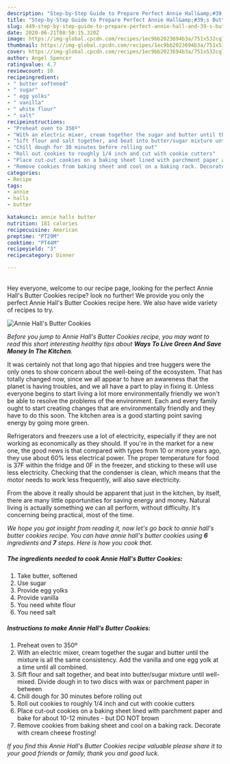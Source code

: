 ```yaml
---
description: "Step-by-Step Guide to Prepare Perfect Annie Hall&amp;#39;s Butter Cookies"
title: "Step-by-Step Guide to Prepare Perfect Annie Hall&amp;#39;s Butter Cookies"
slug: 449-step-by-step-guide-to-prepare-perfect-annie-hall-and-39-s-butter-cookies
date: 2020-06-21T08:50:15.320Z
image: https://img-global.cpcdn.com/recipes/1ec9bb2023694b3a/751x532cq70/annie-halls-butter-cookies-recipe-main-photo.jpg
thumbnail: https://img-global.cpcdn.com/recipes/1ec9bb2023694b3a/751x532cq70/annie-halls-butter-cookies-recipe-main-photo.jpg
cover: https://img-global.cpcdn.com/recipes/1ec9bb2023694b3a/751x532cq70/annie-halls-butter-cookies-recipe-main-photo.jpg
author: Angel Spencer
ratingvalue: 4.7
reviewcount: 10
recipeingredient:
- " butter softened"
- " sugar"
- " egg yolks"
- " vanilla"
- " white flour"
- " salt"
recipeinstructions:
- "Preheat oven to 350º"
- "With an electric mixer, cream together the sugar and butter until the mixture is all the same consistency. Add the vanilla and one egg yolk at a time until all combined."
- "Sift flour and salt together, and beat into butter/sugar mixture until well-mixed. Divide dough in to two discs with wax or parchment paper in between"
- "Chill dough for 30 minutes before rolling out"
- "Roll out cookies to roughly 1/4 inch and cut with cookie cutters"
- "Place cut-out cookies on a baking sheet lined with parchment paper and bake for about 10-12 minutes - but DO NOT brown"
- "Remove cookies from baking sheet and cool on a baking rack. Decorate with cream cheese frosting!"
categories:
- Recipe
tags:
- annie
- halls
- butter

katakunci: annie halls butter 
nutrition: 181 calories
recipecuisine: American
preptime: "PT29M"
cooktime: "PT44M"
recipeyield: "3"
recipecategory: Dinner

---
```

<br>
Hey everyone, welcome to our recipe page, looking for the perfect Annie Hall&#39;s Butter Cookies recipe? look no further! We provide you only the perfect Annie Hall&#39;s Butter Cookies recipe here. We also have wide variety of recipes to try.
<br>


![Annie Hall&#39;s Butter Cookies](https://img-global.cpcdn.com/recipes/1ec9bb2023694b3a/751x532cq70/annie-halls-butter-cookies-recipe-main-photo.jpg)

<i>Before you jump to Annie Hall&#39;s Butter Cookies recipe, you may want to read this short interesting healthy tips about 
<strong>Ways To Live Green And Save Money In The Kitchen</strong>.</i>
</br>

It was certainly not that long ago that hippies and tree huggers were the only ones to show concern about the well-being of the ecosystem. That has totally changed now, since we all appear to have an awareness that the planet is having troubles, and we all have a part to play in fixing it. Unless everyone begins to start living a lot more environmentally friendly we won't be able to resolve the problems of the environment. Each and every family ought to start creating changes that are environmentally friendly and they have to do this soon. The kitchen area is a good starting point saving energy by going more green.

Refrigerators and freezers use a lot of electricity, especially if they are not working as economically as they should. If you're in the market for a new one, the good news is that compared with types from 10 or more years ago, they use about 60% less electrical power. The proper temperature for food is 37F within the fridge and 0F in the freezer, and sticking to these will use less electricity. Checking that the condenser is clean, which means that the motor needs to work less frequently, will also save electricity.

From the above it really should be apparent that just in the kitchen, by itself, there are many little opportunities for saving energy and money. Natural living is actually something we can all perform, without difficulty. It's concerning being practical, most of the time.


<i>We hope you got insight from reading it, now let's go back to annie hall&#39;s butter cookies recipe. You can have annie hall&#39;s butter cookies using <strong>6</strong> ingredients and <strong>7</strong> steps. Here is how you cook that.
</i>

##### The ingredients needed to cook Annie Hall&#39;s Butter Cookies:

1. Take  butter, softened
1. Use  sugar
1. Provide  egg yolks
1. Provide  vanilla
1. You need  white flour
1. You need  salt


##### Instructions to make Annie Hall&#39;s Butter Cookies:

1. Preheat oven to 350º
1. With an electric mixer, cream together the sugar and butter until the mixture is all the same consistency. Add the vanilla and one egg yolk at a time until all combined.
1. Sift flour and salt together, and beat into butter/sugar mixture until well-mixed. Divide dough in to two discs with wax or parchment paper in between
1. Chill dough for 30 minutes before rolling out
1. Roll out cookies to roughly 1/4 inch and cut with cookie cutters
1. Place cut-out cookies on a baking sheet lined with parchment paper and bake for about 10-12 minutes - but DO NOT brown
1. Remove cookies from baking sheet and cool on a baking rack. Decorate with cream cheese frosting!


<i>If you find this Annie Hall&#39;s Butter Cookies recipe valuable please share it to your good friends or family, thank you and good luck.</i>
